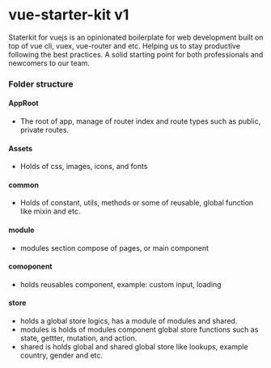 # vue-starter-kit v1

Staterkit for vuejs is an opinionated boilerplate for web development built on top of vue cli, vuex, vue-router and etc. Helping us to stay productive following the best practices. A solid starting point for both professionals and newcomers to our team.


### Folder structure
#### AppRoot
 - The root of app, manage of router index and route types such as public, private routes. 


#### Assets
 - Holds of css, images, icons, and fonts 
 

#### common
 - Holds of constant, utils, methods or some of reusable, global function like mixin and etc. 
 

#### module
 - modules section compose of pages, or main component


#### comoponent
 - holds reusables component, example: custom input, loading
 

#### store
 - holds a global store logics, has a module of modules and shared.
 - modules is holds of modules component global store functions such as state, gettter, mutation, and action.
 - shared is holds global and shared global store like lookups, example country, gender and etc.
